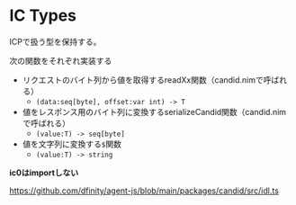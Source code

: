 IC Types
===

ICPで扱う型を保持する。

次の関数をそれぞれ実装する
- リクエストのバイト列から値を取得するreadXx関数（candid.nimで呼ばれる）
  - `(data:seq[byte], offset:var int) -> T`
- 値をレスポンス用のバイト列に変換するserializeCandid関数（candid.nimで呼ばれる）
  - `(value:T) -> seq[byte]`
- 値を文字列に変換する`$`関数
  - `(value:T) -> string`

**ic0はimportしない**


https://github.com/dfinity/agent-js/blob/main/packages/candid/src/idl.ts